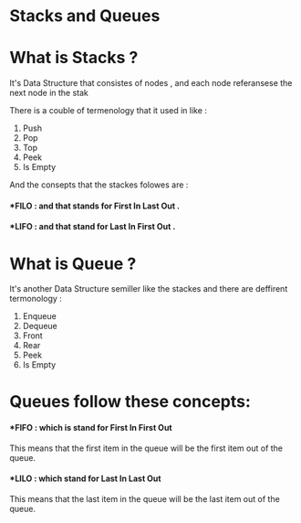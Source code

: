 # Stacks and Queues

# What is Stacks ?

It's Data Structure that consistes of nodes , and each node referansese the next node in the stak 

There is a couble of termenology that it used in like :
1. Push 
2. Pop
3. Top
4. Peek
5. Is Empty


And the consepts that the stackes folowes are :
 #### *FILO : and that stands for First In Last Out .
 #### *LIFO : and that stand for Last In First Out .
 
 
 
 # What is Queue ?
 It's another Data Structure semiller like the stackes and there are deffirent termonology :
 1. Enqueue
 2. Dequeue
 3. Front 
 4. Rear 
 5. Peek
 6. Is Empty 
 
 
 # Queues follow these concepts:

#### *FIFO : which is stand for First In First Out

This means that the first item in the queue will be the first item out of the queue.

#### *LILO : which stand for Last In Last Out

This means that the last item in the queue will be the last item out of the queue.
